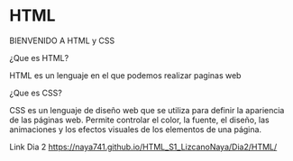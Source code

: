 # HTML
BIENVENIDO A HTML y CSS

¿Que es HTML?

 HTML es un lenguaje en el que podemos realizar paginas web
 
 ¿Que es CSS?
 
 CSS es un lenguaje de diseño web que se utiliza para definir la apariencia de las páginas web.
 Permite controlar el color, la fuente, el diseño, las animaciones y los efectos visuales de los elementos de una página. 

 Link Dia 2
https://naya741.github.io/HTML_S1_LizcanoNaya/Dia2/HTML/
